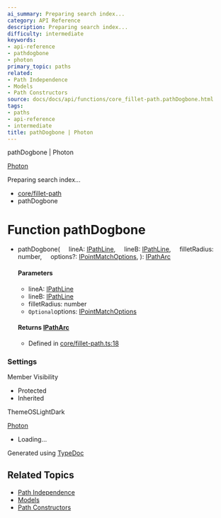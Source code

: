```yaml
---
ai_summary: Preparing search index...
category: API Reference
description: Preparing search index...
difficulty: intermediate
keywords:
- api-reference
- pathdogbone
- photon
primary_topic: paths
related:
- Path Independence
- Models
- Path Constructors
source: docs/docs/api/functions/core_fillet-path.pathDogbone.html
tags:
- paths
- api-reference
- intermediate
title: pathDogbone | Photon
---
```

pathDogbone | Photon

[Photon](../index.md)




Preparing search index...

* [core/fillet-path](../modules/core_fillet-path.md)
* pathDogbone

# Function pathDogbone

* pathDogbone(
      lineA: [IPathLine](../interfaces/core_schema.IPathLine.md),
      lineB: [IPathLine](../interfaces/core_schema.IPathLine.md),
      filletRadius: number,
      options?: [IPointMatchOptions](../interfaces/core_maker.IPointMatchOptions.md),
  ): [IPathArc](../interfaces/core_schema.IPathArc.md)

  #### Parameters

  + lineA: [IPathLine](../interfaces/core_schema.IPathLine.md)
  + lineB: [IPathLine](../interfaces/core_schema.IPathLine.md)
  + filletRadius: number
  + `Optional`options: [IPointMatchOptions](../interfaces/core_maker.IPointMatchOptions.md)

  #### Returns [IPathArc](../interfaces/core_schema.IPathArc.md)

  + Defined in [core/fillet-path.ts:18](https://github.com/mwhite454/photon/blob/main/packages/photon/src/core/fillet-path.ts#L18)

### Settings

Member Visibility

* Protected
* Inherited

ThemeOSLightDark

[Photon](../index.md)

* Loading...

Generated using [TypeDoc](https://typedoc.org/)

## Related Topics

- [Path Independence](../index.md)
- [Models](../index.md)
- [Path Constructors](../index.md)

